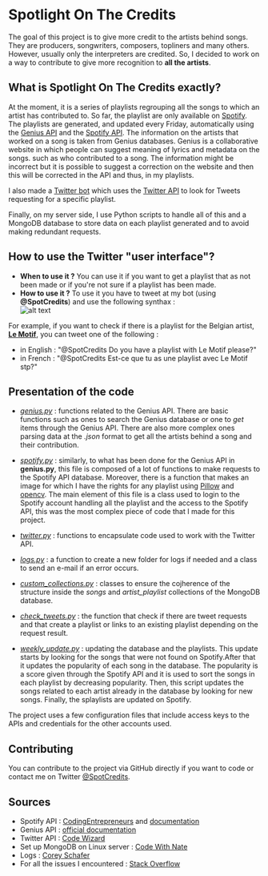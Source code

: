 # Spotlight On The Credits

The goal of this project is to give more credit to the artists behind songs. They are producers, songwriters, composers, topliners and many others. However, usually only the interpreters are credited. So, I decided to work on a way to contribute to give more recognition to **all the artists**.

## What is **Spotlight On The Credits** exactly?

At the moment, it is a series of playlists regrouping all the songs to which an artist has contributed to. So far, the playlist are only available on [Spotify](https://open.spotify.com/user/ik27dsazkx8qtbdp9o03227at/playlists). The playlists are generated, and updated every Friday, automatically using the [Genius API](https://genius.com/) and the [Spotify API](https://developer.spotify.com/documentation/web-api/). The information on the artists that worked on a song is taken from Genius databases. Genius is a collaborative website in which people can suggest meaning of lyrics and metadata on the songs. such as who contributed to a song. The information might be incorrect but it is possible to suggest a correction on the website and then this will be corrected in the API and thus, in my playlists.  

I also made a [Twitter bot](https://twitter.com/SpotCredits) which uses the [Twitter API](https://developer.twitter.com/en/docs) to look for Tweets requesting for a specific playlist.  

Finally, on my server side, I use Python scripts to handle all of this and a MongoDB database to store data on each playlist generated and to avoid making redundant requests.

## How to use the Twitter "user interface"?

* **When to use it ?** You can use it if you want to get a playlist that as not been made or if you're not sure if a playlist has been made.
* **How to use it ?** To use it you have to tweet at my bot (using **@SpotCredits**) and use the following synthax :  
![alt text](https://github.com/rpic84/spotcreds/blob/main/images/synthax.png "synthax.png")

For example, if you want to check if there is a playlist for the Belgian artist, [**Le Motif**](https://genius.com/artists/Le-motif), you can tweet one of the following :
* in English : "@SpotCredits Do you have a playlist with Le Motif please?"
* in French : "@SpotCredits Est-ce que tu as une playlist avec Le Motif stp?"

## Presentation of the code

* *[genius.py](genius.py)* : functions related to the Genius API. There are basic functions such as ones to search the Genius database or one to *get* items through the Genius API. There are also more complex ones parsing data at the *.json* format to get all the artists behind a song and their contribution.

* *[spotify.py](spotify.py)* : similarly, to what has been done for the Genius API in **genius.py**, this file is composed of a lot of functions to make requests to the Spotify API database. Moreover, there is a function that makes an image for which I have the rights for any playlist using [Pillow](https://pillow.readthedocs.io/en/stable/) and [opencv](https://docs.opencv.org/4.5.2/d6/d00/tutorial_py_root.html). The main element of this file is a class used to login to the Spotify account handling all the playlist and the access to the Spotify API, this was the most complex piece of code that I made for this project.

* *[twitter.py](twitter.py)* : functions to encapsulate code used to work with the Twitter API.

* *[logs.py](log.py)* : a function to create a new folder for logs if needed and a class to send an e-mail if an error occurs.

* *[custom_collections.py](custom_collections.py)* : classes to ensure the cojherence of the structure inside the *songs* and *artist_playlist* collections of the MongoDB database.

* *[check_tweets.py](check_tweets.py)* : the function that check if there are tweet requests and that create a playlist or links to an existing playlist depending on the request result.

* *[weekly_update.py](weekly_update.py)* : updating the database and the playlists. This update starts by looking for the songs that were not found on Spotify.After that it updates the popularity of each song in the database. The popularity is a score given through the Spotify API and it is used to sort the songs in each playlist by decreasing popularity. Then, this script updates the songs related to each artist already in the database by looking for new songs. Finally, the splaylists are updated on Spotify.  

The project uses a few configuration files that include access keys to the APIs and credentials for the other accounts used.


## Contributing

You can contribute to the project via GitHub directly if you want to code or contact me on Twitter [@SpotCredits](https://twitter.com/SpotCredits).

## Sources

* Spotify API : [CodingEntrepreneurs](https://www.youtube.com/watch?v=xdq6Gz33khQ) and [documentation](https://developer.spotify.com/documentation/web-api/reference/)
* Genius API : [official documentation](https://docs.genius.com/)
* Twitter API : [Code Wizard](https://www.youtube.com/watch?v=ewq-91-e2fw)
* Set up MongoDB on Linux server : [Code With Nate](https://www.youtube.com/watch?v=Ir68GVsNWB4)
* Logs : [Corey Schafer](https://www.youtube.com/watch?v=jxmzY9soFXg)
* For all the issues I encountered : [Stack Overflow](https://stackoverflow.com/)
